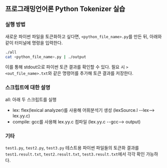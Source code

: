 ## 프로그래밍언어론 Python Tokenizer 실습

### 실행 방법

새로운 파이썬 파일을 토큰화하고 싶다면, `<python_file_name>.py`를 만든 뒤, 아래와 같이 터미널에 명령을 입력한다.

```bash
./all
cat <python_file_name>.py | ./output
```

이를 통해 stdout으로 파이썬 토큰 결과를 확인할 수 있다. 필요 시 `> <out_file_name>.txt`와 같은 명령어를 추가해 토큰 결과를 저장한다.

### 스크립트에 대한 설명

all: 아래 두 스크립트를 실행

- lex: flex(lexical analyzer)를 사용해 어휘분석기 생성 (lexSource.l --lex-->  lex.yy.c)
- compile: gcc를 사용해 lex.yy.c 컴파일 (lex.yy.c --gcc--> output)

### 기타

`test1.py`, `test2.py`, `test3.py` 테스트용 파이썬 파일들의 토큰화 결과를 `test1.result.txt`, `test2.result.txt`, `test3.result.txt`에서 각각 확인 가능하다.
